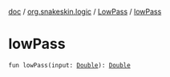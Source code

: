 [doc](../../index.md) / [org.snakeskin.logic](../index.md) / [LowPass](index.md) / [lowPass](./low-pass.md)

# lowPass

`fun lowPass(input: `[`Double`](https://kotlinlang.org/api/latest/jvm/stdlib/kotlin/-double/index.html)`): `[`Double`](https://kotlinlang.org/api/latest/jvm/stdlib/kotlin/-double/index.html)